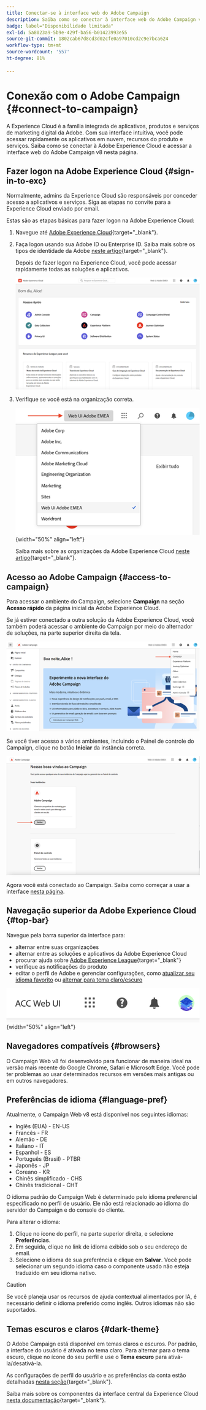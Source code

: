```yaml
---
title: Conectar-se à interface web do Adobe Campaign
description: Saiba como se conectar à interface web do Adobe Campaign v8
badge: label="Disponibilidade limitada"
exl-id: 5a8023a9-5b9e-429f-ba56-b01423993e55
source-git-commit: 1802cab67d8cd3d02cfe0a97010cd2c9e7bca624
workflow-type: tm+mt
source-wordcount: '557'
ht-degree: 81%

---
```


# Conexão com o Adobe Campaign {#connect-to-campaign}

A Experience Cloud é a família integrada de aplicativos, produtos e serviços de marketing digital da Adobe. Com sua interface intuitiva, você pode acessar rapidamente os aplicativos em nuvem, recursos do produto e serviços. Saiba como se conectar à Adobe Experience Cloud e acessar a interface web do Adobe Campaign v8 nesta página.

## Fazer logon na Adobe Experience Cloud {#sign-in-to-exc}

Normalmente, admins da Experience Cloud são responsáveis por conceder acesso a aplicativos e serviços. Siga as etapas no convite para a Experience Cloud enviado por email.

Estas são as etapas básicas para fazer logon na Adobe Experience Cloud:

1. Navegue até [Adobe Experience Cloud](https://experience.adobe.com/){target="_blank"}.

1. Faça logon usando sua Adobe ID ou Enterprise ID. Saiba mais sobre os tipos de identidade da Adobe [neste artigo](https://helpx.adobe.com/br/enterprise/using/identity.html){target="_blank"}.

   Depois de fazer logon na Experience Cloud, você pode acessar rapidamente todas as soluções e aplicativos.

   ![](assets/exc-home.png)

1. Verifique se você está na organização correta.

   ![](assets/exc-orgs.png){width="50%" align="left"}

   Saiba mais sobre as organizações da Adobe Experience Cloud [neste artigo](https://experienceleague.adobe.com/docs/core-services/interface/administration/organizations.html?lang=pt-BR){target="_blank"}.


## Acesso ao Adobe Campaign {#access-to-campaign}

Para acessar o ambiente do Campaign, selecione **Campaign** na seção **Acesso rápido** da página inicial da Adobe Experience Cloud.

Se já estiver conectado a outra solução da Adobe Experience Cloud, você também poderá acessar o ambiente do Campaign por meio do alternador de soluções, na parte superior direita da tela.

![](assets/solution-switcher.png)

Se você tiver acesso a vários ambientes, incluindo o Painel de controle do Campaign, clique no botão **Iniciar** da instância correta.

![](assets/launch-campaign.png)

Agora você está conectado ao Campaign. Saiba como começar a usar a interface [nesta página](user-interface.md).

## Navegação superior da Adobe Experience Cloud {#top-bar}

Navegue pela barra superior da interface para:

* alternar entre suas organizações
* alternar entre as soluções e aplicativos da Adobe Experience Cloud
* procurar ajuda sobre [Adobe Experience League](https://experienceleague.adobe.com/docs/){target="_blank"}
* verifique as notificações do produto
* editar o perfil de Adobe e gerenciar configurações, como [atualizar seu idioma favorito](#language-pref) ou [alternar para tema claro/escuro](#dark-theme)

![](assets/unified-shell.png){width="50%" align="left"}

## Navegadores compatíveis {#browsers}

O Campaign Web v8 foi desenvolvido para funcionar de maneira ideal na versão mais recente do Google Chrome, Safari e Microsoft Edge. Você pode ter problemas ao usar determinados recursos em versões mais antigas ou em outros navegadores.

## Preferências de idioma {#language-pref}

Atualmente, o Campaign Web v8 está disponível nos seguintes idiomas:

* Inglês (EUA) - EN-US
* Francês - FR
* Alemão - DE
* Italiano - IT
* Espanhol - ES
* Português (Brasil) - PTBR
* Japonês - JP
* Coreano - KR
* Chinês simplificado - CHS
* Chinês tradicional - CHT


O idioma padrão do Campaign Web é determinado pelo idioma preferencial especificado no perfil de usuário. Ele não está relacionado ao idioma do servidor do Campaign e do console do cliente.

Para alterar o idioma:

1. Clique no ícone do perfil, na parte superior direita, e selecione **Preferências**.
1. Em seguida, clique no link de idioma exibido sob o seu endereço de email.
1. Selecione o idioma de sua preferência e clique em **Salvar**. Você pode selecionar um segundo idioma caso o componente usado não esteja traduzido em seu idioma nativo.

>[!CAUTION]
>
>Se você planeja usar os recursos de ajuda contextual alimentados por IA, é necessário definir o idioma preferido como inglês. Outros idiomas não são suportados.
>


## Temas escuros e claros {#dark-theme}

O Adobe Campaign está disponível em temas claros e escuros. Por padrão, a interface do usuário é ativada no tema claro. Para alternar para o tema escuro, clique no ícone do seu perfil e use o **Tema escuro** para ativá-la/desativá-la.

As configurações de perfil do usuário e as preferências da conta estão detalhadas [nesta seção](https://experienceleague.adobe.com/docs/core-services/interface/experience-cloud.html?lang=pt-BR#preferences){target="_blank"}.

Saiba mais sobre os componentes da interface central da Experience Cloud [nesta documentação](https://experienceleague.adobe.com/docs/core-services/interface/experience-cloud.html?lang=pt-BR){target="_blank"}.
